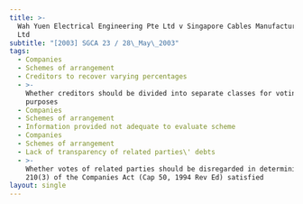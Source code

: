 ```yaml
---
title: >-
  Wah Yuen Electrical Engineering Pte Ltd v Singapore Cables Manufacturers Pte
  Ltd
subtitle: "[2003] SGCA 23 / 28\_May\_2003"
tags:
  - Companies
  - Schemes of arrangement
  - Creditors to recover varying percentages
  - >-
    Whether creditors should be divided into separate classes for voting
    purposes
  - Companies
  - Schemes of arrangement
  - Information provided not adequate to evaluate scheme
  - Companies
  - Schemes of arrangement
  - Lack of transparency of related parties\' debts
  - >-
    Whether votes of related parties should be disregarded in determining if s
    210(3) of the Companies Act (Cap 50, 1994 Rev Ed) satisfied
layout: single
---
```


